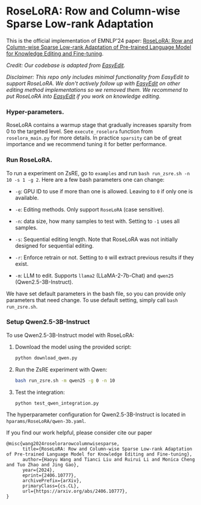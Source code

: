 # RoseLoRA: Row and Column-wise Sparse Low-rank Adaptation

This is the official implementation of EMNLP'24 paper: [RoseLoRA: Row and Column-wise Sparse Low-rank Adaptation of Pre-trained Language Model for Knowledge Editing and Fine-tuning](https://arxiv.org/abs/2406.10777).



*Credit: Our codebase is adapted from [EasyEdit](https://github.com/zjunlp/EasyEdit).*

*Disclaimer: This repo only includes minimal functionality from EasyEdit to support RoseLoRA. We don't actively follow up with  [EasyEdit](https://github.com/zjunlp/EasyEdit) on other editing method implementations so we removed them. We recommend to put RoseLoRA into [EasyEdit](https://github.com/zjunlp/EasyEdit) if you work on knowledge editing.*


### Hyper-parameters. 

RoseLoRA contains a warmup stage that gradually increases sparsity from 0 to the targeted level. See `execute_roselora` function from `roselora_main.py` for more details. In practice `sparsity` can be of great importance and we recommend tuning it for better performance. 


### Run RoseLoRA. 

To run a experiment on ZsRE, go to `examples` and run `bash run_zsre.sh -n 10 -s 1 -g 2`. Here are a few bash parameters one can change:


- `-g`: GPU ID to use if more than one is allowed. Leaving to `0` if only one is available. 

- `-e`: Editing methods. Only support `RoseLoRA` (case sensitive). 

- `-n`: data size, how many samples to test with. Setting to `-1` uses all samples. 

- `-s`: Sequential editing length. Note that RoseLoRA was not initially designed for sequential editing. 

- `-r`: Enforce retrain or not. Setting to `0` will extract previous results if they exist. 

- `-m`: LLM to edit. Supports `llama2` (LLaMA-2-7b-Chat) and `qwen25` (Qwen2.5-3B-Instruct). 


We have set default parameters in the bash file, so you can provide only parameters that need change. To use default setting, simply call `bash run_zsre.sh`. 

### Setup Qwen2.5-3B-Instruct

To use Qwen2.5-3B-Instruct model with RoseLoRA:

1. Download the model using the provided script:
   ```bash
   python download_qwen.py
   ```

2. Run the ZsRE experiment with Qwen:
   ```bash
   bash run_zsre.sh -m qwen25 -g 0 -n 10
   ```

3. Test the integration:
   ```bash
   python test_qwen_integration.py
   ```

The hyperparameter configuration for Qwen2.5-3B-Instruct is located in `hparams/RoseLoRA/qwen-3b.yaml`.


If you find our work helpful, please consider cite our paper 

```
@misc{wang2024roselorarowcolumnwisesparse,
      title={RoseLoRA: Row and Column-wise Sparse Low-rank Adaptation of Pre-trained Language Model for Knowledge Editing and Fine-tuning}, 
      author={Haoyu Wang and Tianci Liu and Ruirui Li and Monica Cheng and Tuo Zhao and Jing Gao},
      year={2024},
      eprint={2406.10777},
      archivePrefix={arXiv},
      primaryClass={cs.CL},
      url={https://arxiv.org/abs/2406.10777}, 
}
```
